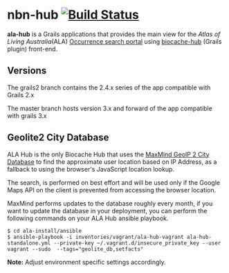 # nbn-hub [![Build Status](https://travis-ci.com/nbnuk/nbn-hub.svg?branch=master&status=created)](https://travis-ci.com/github/nbnuk/nbn-hub) 

**ala-hub** is a Grails applications that provides the main view for the _Atlas of Living Australia_(ALA) [Occurrence search portal](http://biocache.ala.org.au/search) using [biocache-hub](https://github.com/AtlasOfLivingAustralia/biocache-hubs/)  (Grails plugin) front-end.

## Versions
The grails2 branch contains the 2.4.x series of the app compatible with Grails 2.x

The master branch hosts version 3.x and forward of the app compatible with grails 3.x


## Geolite2 City Database
ALA Hub is the only Biocache Hub that uses the [MaxMind GeoIP 2 City Database](https://dev.maxmind.com/geoip/geoip2/geolite2/) to find the approximate user location based on IP Address, as a fallback to using the browser's JavaScript location lookup.

The search, is performed on best effort and will be used only if the Google Maps API on the client is prevented from accessing the browser location. 

MaxMind performs updates to the database roughly every month, if you want to update the database in your deployment, you can perform the following commands on your ALA Hub ansible playbook. 

```
$ cd ala-install/ansible  
$ ansible-playbook -i inventories/vagrant/ala-hub-vagrant ala-hub-standalone.yml --private-key ~/.vagrant.d/insecure_private_key --user vagrant --sudo  --tags="geolite_db,setfacts" 
```

**Note:** Adjust environment specific settings accordingly.
